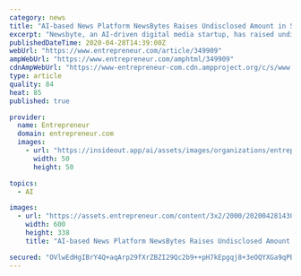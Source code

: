 ```yaml
---
category: news
title: "AI-based News Platform NewsBytes Raises Undisclosed Amount in Series A Round"
excerpt: "Newsbyte, an AI-driven digital media startup, has raised undisclosed amount in Series A funding round led by North Base Media, a US-based global venture capital firm specialized in media. The round also saw participation from new investor JITO Angels and the company’s existing investor,"
publishedDateTime: 2020-04-28T14:39:00Z
webUrl: "https://www.entrepreneur.com/article/349909"
ampWebUrl: "https://www.entrepreneur.com/amphtml/349909"
cdnAmpWebUrl: "https://www-entrepreneur-com.cdn.ampproject.org/c/s/www.entrepreneur.com/amphtml/349909"
type: article
quality: 84
heat: 85
published: true

provider:
  name: Entrepreneur
  domain: entrepreneur.com
  images:
    - url: "https://insideout.app/ai/assets/images/organizations/entrepreneur.com-50x50.jpg"
      width: 50
      height: 50

topics:
  - AI

images:
  - url: "https://assets.entrepreneur.com/content/3x2/2000/20200428143008-newsbytes.jpeg?width=600&crop=16:9"
    width: 600
    height: 338
    title: "AI-based News Platform NewsBytes Raises Undisclosed Amount in Series A Round"

secured: "OVlwEdHgIBrY4Q+aqArp29fXrZBZI29Qc2b9++pH7kEpgqj8+3eOQYXGa9qPBuXda5XyCvRpAumw46R5iOOySYjqdQZfTAl/f+YgzPP5ESZqoRPZjEYNP9sLJ4Y4NLtaA2NNb0S6Q+Owy4FLNHYkxQdZVHwgD3kCkVs/EKf/ctXmZz3H+5dfaWLzZsLFEXP9tZ8OCIBdM4HEFoc3wcfas+RPzsgtNLyH8UqCLpF8nZXG1J2AsRwwebPq01VHx8nMVRACnAEVMtWIKUUgcLe7gM2sCGQPUyOFON4H2p4CQPquCqkGcVDCgv1pCwptdUXmpWUMDwso9UXNKg2+25d/OoYCKNaoh6ZNf8QwYPJUEPnkYjaG9bb09ZOCAsbSwamUybASUnEeC84m22V+2li69EZyZeF8LJE9qj3VzUc+z1ZH32kJrHUjt7VfNI1e03TY/rG0ruIjEKGhi6Q74Uqzi7JvHs4vQ7Lb1WWEmIZtr8g=;q6NQd1HOQcBsLf+1wINCrw=="
---
```


